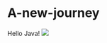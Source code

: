 # A-new-journey
Hello Java!
![](https://qgt-style.oss-cn-hangzhou.aliyuncs.com/newcoursep4/g1/g1-2-2/tenor.gif)
